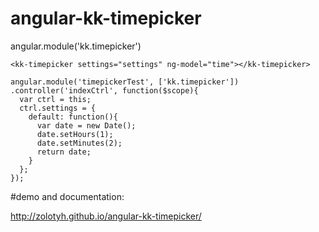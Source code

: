 # angular-kk-timepicker

angular.module('kk.timepicker')

```
<kk-timepicker settings="settings" ng-model="time"></kk-timepicker>
```

```
angular.module('timepickerTest', ['kk.timepicker'])
.controller('indexCtrl', function($scope){
  var ctrl = this;
  ctrl.settings = {
    default: function(){
      var date = new Date();
      date.setHours(1);
      date.setMinutes(2);
      return date;
    }
  };
});
```

#demo and documentation:

http://zolotyh.github.io/angular-kk-timepicker/




